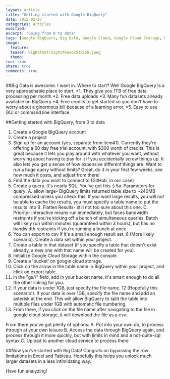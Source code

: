 ```yaml
---
layout: article
title: "Getting started with Google BigQuery"
date: 2015-02-17
categories: articles
modified:
excerpt: "Going from 0 to data"
tags: [Google BigQuery, Big Data, Google Cloud, Google Cloud Storage, MySQL, Excel, Tableau, analytics, tutorial, getting started, introduction]
image:
  feature: 
  teaser: bigDataStraightAhead253x158.jpeg
  thumb:
toc: true
share: true
comments: true
---
```


##Big Data is awesome. I want in. 
Where to start? Well Google BigQuery is a very approachable place to start. 
*1. They give you 1TB of free data processing per month
*2. Free data uploads
*3. Many fun datasets already available on BigQuery
*4. Free credits to get started so you don't have to worry about a ginormous bill because of a learning error. 
*5. Easy to use GUI or command line interface

##Getting started with BigQuery, from 0 to data
1. Create a Google BigQuery account
2. Create a project
2. Sign up for an account (yes, separate from item#1). Currently they're offering a 60 day free trial account, with $300 worth of credits. This is great because it lets you play around with whatever you want, without worrying about having to pay for it if you accidentally screw things up. It also lets you get a sense of how expensive different things are. Want to run a huge query without limits? Great, do it in your first few weeks, see how much it costs, and adjust from there!
4. Find the data you want to connect to (GitHub, in our case)
5. Create a query. It's nearly SQL. You've got this :) 
  5a. Parameters for query: 
    A. allow large- BigQuery limits returned table size to ~240MB compressed unless you check this. If you want large results, you will not be able to cache the results, you must specify a table name to put the results into 
    B. Flatten Results- still not too sure about this one. 
    C. Priority- interactive means run immediately, but faces bandwidth restraints if you're kicking off a bunch of simultaneous queries. Batch will likely run within minutes (guaranteed within 3 hours), but has no bandwidth restraints if you're running a bunch at once.
6. You can export to csv if it's a small enough result set. 
6 (More likely scenario). Create a data set within your project.
7. Create a table in that dataset (if you specify a table that doesn't exist already, a new one with that name will be created for you).
8. Initialize Google Cloud Storage within the console.
9. Create a 'bucket' on google cloud storage.
10. Click on the arrow in the table name in BigQuery within your project, and click on export table.
11. in the "gs//" field, add in your bucket name. It's smart enough to do all the other linking for you.
12. If your data is under 1GB, just specify the file name. 
12 (Hopefully this scenario!). If your data is over 1GB, specify the file name and add an asterisk at the end. This will allow BigQuery to split the table into multiple files under 1GB with automatic file numbering.
13. From there, if you click on the file name after navigating to the file in google cloud storage, it will download the file as a csv.

From there you've got plenty of options: 
  A. Put into your own db, to process through at your own leisure
  B. Access the data through BigQuery again, and process through it more quickly, but with limits in mind and a not-quite-sql syntax
  C. Upload to another cloud service to process there

##Now you've started with Big Data!
Congrats on bypassing the row limitations in Excel and Tableau. Hopefully this helps you unlock much larger datasets in a less intimidating way. 

Have fun analyzing!